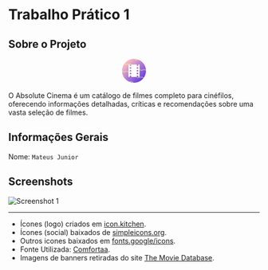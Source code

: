 # Trabalho Prático 1

## Sobre o Projeto

<div style="text-align: center;">
    <img src="public/static/icon.png" alt="Description" width="48">
</div>

O Absolute Cinema é um catálogo de filmes completo para cinéfilos, oferecendo informações detalhadas, críticas e recomendações sobre uma vasta seleção de filmes.

## Informações Gerais

Nome: `Mateus Junior`

## Screenshots

![Screenshot 1](docs/images/scr1.png)

---

- Ícones (logo) criados em [icon.kitchen](https://icon.kitchen).
- Ícones (social) baixados de [simpleicons.org](https://simpleicons.org).
- Outros icones baixados em [fonts.google/icons](https://fonts.google.com/icons).
- Fonte Utilizada: [Comfortaa](https://fonts.google.com/specimen/Comfortaa).
- Imagens de banners retiradas do site [The Movie Database](https://www.themoviedb.org).

